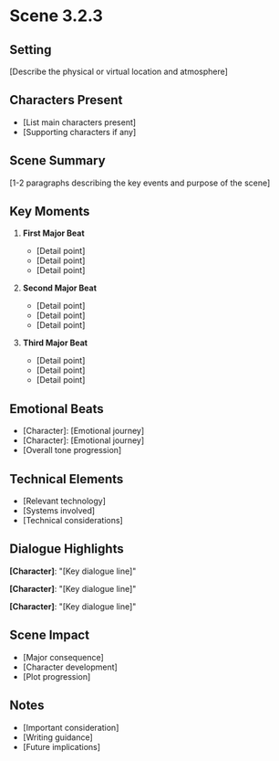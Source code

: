 # Scene 3.2.3

## Setting
[Describe the physical or virtual location and atmosphere]

## Characters Present
- [List main characters present]
- [Supporting characters if any]

## Scene Summary
[1-2 paragraphs describing the key events and purpose of the scene]

## Key Moments
1. **First Major Beat**
   - [Detail point]
   - [Detail point]
   - [Detail point]

2. **Second Major Beat**
   - [Detail point]
   - [Detail point]
   - [Detail point]

3. **Third Major Beat**
   - [Detail point]
   - [Detail point]
   - [Detail point]

## Emotional Beats
- [Character]: [Emotional journey]
- [Character]: [Emotional journey]
- [Overall tone progression]

## Technical Elements
- [Relevant technology]
- [Systems involved]
- [Technical considerations]

## Dialogue Highlights
**[Character]**: "[Key dialogue line]"

**[Character]**: "[Key dialogue line]"

**[Character]**: "[Key dialogue line]"

## Scene Impact
- [Major consequence]
- [Character development]
- [Plot progression]

## Notes
- [Important consideration]
- [Writing guidance]
- [Future implications]
